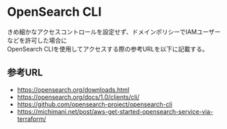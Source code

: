 # OpenSearch CLI  

きめ細かなアクセスコントロールを設定せず、ドメインポリシーでIAMユーザーなどを許可した場合に  
OpenSearch CLIを使用してアクセスする際の参考URLを以下に記載する。  

## 参考URL  

* <https://opensearch.org/downloads.html>  
* <https://opensearch.org/docs/1.0/clients/cli/>  
* <https://github.com/opensearch-project/opensearch-cli>  
* <https://michimani.net/post/aws-get-started-opensearch-service-via-terraform/>  

